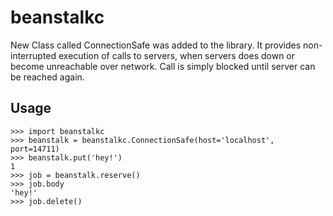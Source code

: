 beanstalkc
==========

New Class called ConnectionSafe was added to the library.
It provides non-interrupted execution of calls to servers, when servers does down
or become unreachable over network. Call is simply blocked until server can be reached again.



Usage
-----

    >>> import beanstalkc
    >>> beanstalk = beanstalkc.ConnectionSafe(host='localhost', port=14711)
    >>> beanstalk.put('hey!')
    1
    >>> job = beanstalk.reserve()
    >>> job.body
    'hey!'
    >>> job.delete()

